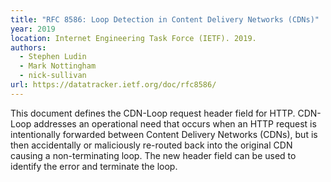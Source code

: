 ```yaml
---
title: "RFC 8586: Loop Detection in Content Delivery Networks (CDNs)"
year: 2019
location: Internet Engineering Task Force (IETF). 2019.
authors:
  - Stephen Ludin
  - Mark Nottingham
  - nick-sullivan 
url: https://datatracker.ietf.org/doc/rfc8586/
---
```


This document defines the CDN-Loop request header field for HTTP. CDN-Loop addresses an operational need that occurs when an HTTP request is intentionally forwarded between Content Delivery Networks (CDNs), but is then accidentally or maliciously re-routed back into the original CDN causing a non-terminating loop.  The new header field can be used to identify the error and terminate the loop.